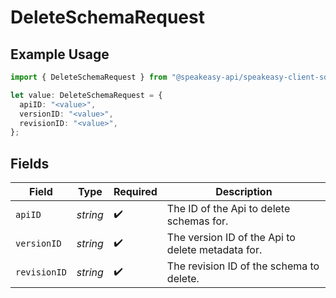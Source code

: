 # DeleteSchemaRequest

## Example Usage

```typescript
import { DeleteSchemaRequest } from "@speakeasy-api/speakeasy-client-sdk-typescript/sdk/models/operations";

let value: DeleteSchemaRequest = {
  apiID: "<value>",
  versionID: "<value>",
  revisionID: "<value>",
};
```

## Fields

| Field                                             | Type                                              | Required                                          | Description                                       |
| ------------------------------------------------- | ------------------------------------------------- | ------------------------------------------------- | ------------------------------------------------- |
| `apiID`                                           | *string*                                          | :heavy_check_mark:                                | The ID of the Api to delete schemas for.          |
| `versionID`                                       | *string*                                          | :heavy_check_mark:                                | The version ID of the Api to delete metadata for. |
| `revisionID`                                      | *string*                                          | :heavy_check_mark:                                | The revision ID of the schema to delete.          |